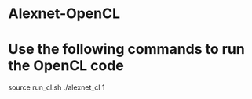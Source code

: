 # Alexnet-OpenCL
# Use the following commands to run the OpenCL code
source run_cl.sh
./alexnet_cl 1
